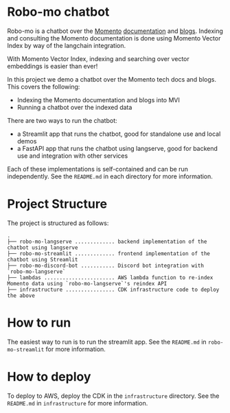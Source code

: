 # Robo-mo chatbot

Robo-mo is a chatbot over the [Momento](https://www.gomomento.com) [documentation](https://docs.momentohq.com) and [blogs](https://gomomento.com/blogs). Indexing and consulting the Momento documentation is done using Momento Vector Index by way of the langchain integration.

With Momento Vector Index, indexing and searching over vector embeddings is easier than ever!

In this project we demo a chatbot over the Momento tech docs and blogs. This covers the following:

- Indexing the Momento documentation and blogs into MVI
- Running a chatbot over the indexed data

There are two ways to run the chatbot:

- a Streamlit app that runs the chatbot, good for standalone use and local demos
- a FastAPI app that runs the chatbot using langserve, good for backend use and integration with other services

Each of these implementations is self-contained and can be run independently. See the `README.md` in each directory for more information.

# Project Structure

The project is structured as follows:

```
.
├── robo-mo-langserve ............. backend implementation of the chatbot using langserve
├── robo-mo-streamlit ............. frontend implementation of the chatbot using Streamlit
├── robo-mo-discord-bot ........... Discord bot integration with `robo-mo-langserve`
├── lambdas ....................... AWS lambda function to re-index Momento data using `robo-mo-langserve`'s reindex API
├── infrastructure ................ CDK infrastructure code to deploy the above
```

# How to run

The easiest way to run is to run the streamlit app. See the `README.md` in `robo-mo-streamlit` for more information.

# How to deploy

To deploy to AWS, deploy the CDK in the `infrastructure` directory. See the `README.md` in `infrastructure` for more information.
